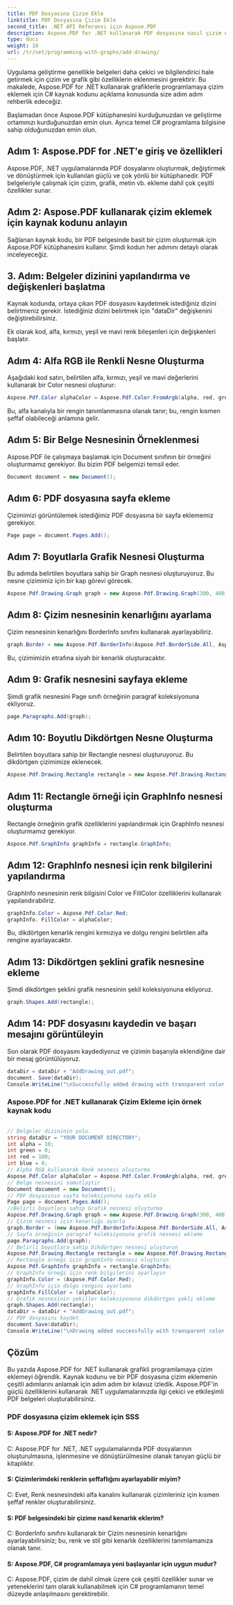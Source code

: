 ```yaml
---
title: PDF Dosyasına Çizim Ekle
linktitle: PDF Dosyasına Çizim Ekle
second_title: .NET API Referansı için Aspose.PDF
description: Aspose.PDF for .NET kullanarak PDF dosyasına nasıl çizim ekleyeceğinizi öğrenin. Çizim özelliklerine sahip çekici PDF belgeleri oluşturmak için bu adım adım kılavuzu izleyin.
type: docs
weight: 10
url: /tr/net/programming-with-graphs/add-drawing/
---
```

Uygulama geliştirme genellikle belgeleri daha çekici ve bilgilendirici hale getirmek için çizim ve grafik gibi özelliklerin eklenmesini gerektirir. Bu makalede, Aspose.PDF for .NET kullanarak grafiklerle programlamaya çizim eklemek için C# kaynak kodunu açıklama konusunda size adım adım rehberlik edeceğiz.

Başlamadan önce Aspose.PDF kütüphanesini kurduğunuzdan ve geliştirme ortamınızı kurduğunuzdan emin olun. Ayrıca temel C# programlama bilgisine sahip olduğunuzdan emin olun.

## Adım 1: Aspose.PDF for .NET'e giriş ve özellikleri

Aspose.PDF, .NET uygulamalarında PDF dosyalarını oluşturmak, değiştirmek ve dönüştürmek için kullanılan güçlü ve çok yönlü bir kütüphanedir. PDF belgeleriyle çalışmak için çizim, grafik, metin vb. ekleme dahil çok çeşitli özellikler sunar.

## Adım 2: Aspose.PDF kullanarak çizim eklemek için kaynak kodunu anlayın

Sağlanan kaynak kodu, bir PDF belgesinde basit bir çizim oluşturmak için Aspose.PDF kütüphanesini kullanır. Şimdi kodun her adımını detaylı olarak inceleyeceğiz.

## 3. Adım: Belgeler dizinini yapılandırma ve değişkenleri başlatma

Kaynak kodunda, ortaya çıkan PDF dosyasını kaydetmek istediğiniz dizini belirtmeniz gerekir. İstediğiniz dizini belirtmek için "dataDir" değişkenini değiştirebilirsiniz.

Ek olarak kod, alfa, kırmızı, yeşil ve mavi renk bileşenleri için değişkenleri başlatır.

## Adım 4: Alfa RGB ile Renkli Nesne Oluşturma

Aşağıdaki kod satırı, belirtilen alfa, kırmızı, yeşil ve mavi değerlerini kullanarak bir Color nesnesi oluşturur:

```csharp
Aspose.Pdf.Color alphaColor = Aspose.Pdf.Color.FromArgb(alpha, red, green, blue);
```

Bu, alfa kanalıyla bir rengin tanımlanmasına olanak tanır; bu, rengin kısmen şeffaf olabileceği anlamına gelir.

## Adım 5: Bir Belge Nesnesinin Örneklenmesi

Aspose.PDF ile çalışmaya başlamak için Document sınıfının bir örneğini oluşturmamız gerekiyor. Bu bizim PDF belgemizi temsil eder.

```csharp
Document document = new Document();
```

## Adım 6: PDF dosyasına sayfa ekleme

Çizimimizi görüntülemek istediğimiz PDF dosyasına bir sayfa eklememiz gerekiyor.

```csharp
Page page = document.Pages.Add();
```

## Adım 7: Boyutlarla Grafik Nesnesi Oluşturma

Bu adımda belirtilen boyutlara sahip bir Graph nesnesi oluşturuyoruz. Bu nesne çizimimiz için bir kap görevi görecek.

```csharp
Aspose.Pdf.Drawing.Graph graph = new Aspose.Pdf.Drawing.Graph(300, 400);
```

## Adım 8: Çizim nesnesinin kenarlığını ayarlama

Çizim nesnesinin kenarlığını BorderInfo sınıfını kullanarak ayarlayabiliriz.

```csharp
graph.Border = new Aspose.Pdf.BorderInfo(Aspose.Pdf.BorderSide.All, Aspose.Pdf.Color.Black);
```

Bu, çizimimizin etrafına siyah bir kenarlık oluşturacaktır.

## Adım 9: Grafik nesnesini sayfaya ekleme

Şimdi grafik nesnesini Page sınıfı örneğinin paragraf koleksiyonuna ekliyoruz.

```csharp
page.Paragraphs.Add(graph);
```

## Adım 10: Boyutlu Dikdörtgen Nesne Oluşturma

Belirtilen boyutlara sahip bir Rectangle nesnesi oluşturuyoruz. Bu dikdörtgen çizimimize eklenecek.

```csharp
Aspose.Pdf.Drawing.Rectangle rectangle = new Aspose.Pdf.Drawing.Rectangle(0, 0, 100, 50);
```

## Adım 11: Rectangle örneği için GraphInfo nesnesi oluşturma

Rectangle örneğinin grafik özelliklerini yapılandırmak için GraphInfo nesnesi oluşturmamız gerekiyor.

```csharp
Aspose.Pdf.GraphInfo graphInfo = rectangle.GraphInfo;
```

## Adım 12: GraphInfo nesnesi için renk bilgilerini yapılandırma

GraphInfo nesnesinin renk bilgisini Color ve FillColor özelliklerini kullanarak yapılandırabiliriz.

```csharp
graphInfo.Color = Aspose.Pdf.Color.Red;
graphInfo. FillColor = alphaColor;
```

Bu, dikdörtgen kenarlık rengini kırmızıya ve dolgu rengini belirtilen alfa rengine ayarlayacaktır.

## Adım 13: Dikdörtgen şeklini grafik nesnesine ekleme

Şimdi dikdörtgen şeklini grafik nesnesinin şekil koleksiyonuna ekliyoruz.

```csharp
graph.Shapes.Add(rectangle);
```
## Adım 14: PDF dosyasını kaydedin ve başarı mesajını görüntüleyin

Son olarak PDF dosyasını kaydediyoruz ve çizimin başarıyla eklendiğine dair bir mesaj görüntülüyoruz.

```csharp
dataDir = dataDir + "AddDrawing_out.pdf";
document. Save(dataDir);
Console.WriteLine("\nSuccessfully added drawing with transparent color.\nFile saved to location: " + dataDir);
```

### Aspose.PDF for .NET kullanarak Çizim Ekleme için örnek kaynak kodu 

```csharp

// Belgeler dizininin yolu.
string dataDir = "YOUR DOCUMENT DIRECTORY";
int alpha = 10;
int green = 0;
int red = 100;
int blue = 0;
// Alpha RGB kullanarak Renk nesnesi oluşturma
Aspose.Pdf.Color alphaColor = Aspose.Pdf.Color.FromArgb(alpha, red, green, blue); // Alfa kanalı sağlayın
// Belge nesnesini somutlaştır
Document document = new Document();
// PDF dosyasının sayfa koleksiyonuna sayfa ekle
Page page = document.Pages.Add();
//Belirli boyutlara sahip Grafik nesnesi oluşturma
Aspose.Pdf.Drawing.Graph graph = new Aspose.Pdf.Drawing.Graph(300, 400);
// Çizim nesnesi için kenarlığı ayarla
graph.Border = (new Aspose.Pdf.BorderInfo(Aspose.Pdf.BorderSide.All, Aspose.Pdf.Color.Black));
// Sayfa örneğinin paragraf koleksiyonuna grafik nesnesi ekleme
page.Paragraphs.Add(graph);
// Belirli boyutlara sahip Dikdörtgen nesnesi oluşturun
Aspose.Pdf.Drawing.Rectangle rectangle = new Aspose.Pdf.Drawing.Rectangle(0, 0, 100, 50);
// Rectangle örneği için graphInfo nesnesi oluşturun
Aspose.Pdf.GraphInfo graphInfo = rectangle.GraphInfo;
// GraphInfo örneği için renk bilgilerini ayarlayın
graphInfo.Color = (Aspose.Pdf.Color.Red);
// GraphInfo için dolgu rengini ayarlama
graphInfo.FillColor = (alphaColor);
// Grafik nesnesinin şekiller koleksiyonuna dikdörtgen şekli ekleme
graph.Shapes.Add(rectangle);
dataDir = dataDir + "AddDrawing_out.pdf";
// PDF dosyasını kaydet
document.Save(dataDir);
Console.WriteLine("\nDrawing added successfully with transparent color.\nFile saved at " + dataDir);            

```

## Çözüm

Bu yazıda Aspose.PDF for .NET kullanarak grafikli programlamaya çizim eklemeyi öğrendik. Kaynak kodunu ve bir PDF dosyasına çizim eklemenin çeşitli adımlarını anlamak için adım adım bir kılavuz izledik. Aspose.PDF'in güçlü özelliklerini kullanarak .NET uygulamalarınızda ilgi çekici ve etkileşimli PDF belgeleri oluşturabilirsiniz.


### PDF dosyasına çizim eklemek için SSS

#### S: Aspose.PDF for .NET nedir?

C: Aspose.PDF for .NET, .NET uygulamalarında PDF dosyalarının oluşturulmasına, işlenmesine ve dönüştürülmesine olanak tanıyan güçlü bir kitaplıktır.

#### S: Çizimlerimdeki renklerin şeffaflığını ayarlayabilir miyim?

C: Evet, Renk nesnesindeki alfa kanalını kullanarak çizimleriniz için kısmen şeffaf renkler oluşturabilirsiniz.

#### S: PDF belgesindeki bir çizime nasıl kenarlık eklerim?

C: BorderInfo sınıfını kullanarak bir Çizim nesnesinin kenarlığını ayarlayabilirsiniz; bu, renk ve stil gibi kenarlık özelliklerini tanımlamanıza olanak tanır.

#### S: Aspose.PDF, C# programlamaya yeni başlayanlar için uygun mudur?

C: Aspose.PDF, çizim de dahil olmak üzere çok çeşitli özellikler sunar ve yeteneklerini tam olarak kullanabilmek için C# programlamanın temel düzeyde anlaşılmasını gerektirebilir.